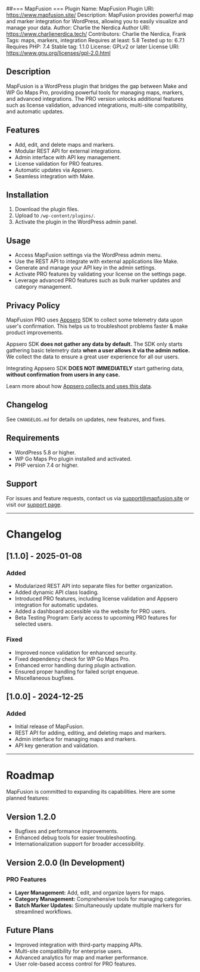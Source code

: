 ##=== MapFusion ===
Plugin Name: MapFusion
Plugin URI: https://www.mapfusion.site/
Description: MapFusion provides powerful map and marker integration for WordPress, allowing you to easily visualize and manage your data.
Author: Charlie the Nerdica
Author URI: https://www.charlienerdica.tech/
Contributors: Charlie the Nerdica, Frank
Tags: maps, markers, integration
Requires at least: 5.8
Tested up to: 6.7.1
Requires PHP: 7.4
Stable tag: 1.1.0
License: GPLv2 or later
License URI: https://www.gnu.org/licenses/gpl-2.0.html

## Description
MapFusion is a WordPress plugin that bridges the gap between Make and WP Go Maps Pro, providing powerful tools for managing maps, markers, and advanced integrations. The PRO version unlocks additional features such as license validation, advanced integrations, multi-site compatibility, and automatic updates.

## Features
- Add, edit, and delete maps and markers.
- Modular REST API for external integrations.
- Admin interface with API key management.
- License validation for PRO features.
- Automatic updates via Appsero.
- Seamless integration with Make.

## Installation
1. Download the plugin files.
2. Upload to `/wp-content/plugins/`.
3. Activate the plugin in the WordPress admin panel.

## Usage
- Access MapFusion settings via the WordPress admin menu.
- Use the REST API to integrate with external applications like Make.
- Generate and manage your API key in the admin settings.
- Activate PRO features by validating your license on the settings page.
- Leverage advanced PRO features such as bulk marker updates and category management.

## Privacy Policy
MapFusion PRO uses [Appsero](https://appsero.com) SDK to collect some telemetry data upon user's confirmation. This helps us to troubleshoot problems faster & make product improvements.

Appsero SDK **does not gather any data by default.** The SDK only starts gathering basic telemetry data **when a user allows it via the admin notice.** We collect the data to ensure a great user experience for all our users.

Integrating Appsero SDK **DOES NOT IMMEDIATELY** start gathering data, **without confirmation from users in any case.**

Learn more about how [Appsero collects and uses this data](https://appsero.com/privacy-policy/).

## Changelog
See `CHANGELOG.md` for details on updates, new features, and fixes.

## Requirements
- WordPress 5.8 or higher.
- WP Go Maps Pro plugin installed and activated.
- PHP version 7.4 or higher.

## Support
For issues and feature requests, contact us via [support@mapfusion.site](mailto:support@mapfusion.site) or visit our [support page](https://mapfusion.site/support).

---

# Changelog

## [1.1.0] - 2025-01-08
### Added
- Modularized REST API into separate files for better organization.
- Added dynamic API class loading.
- Introduced PRO features, including license validation and Appsero integration for automatic updates.
- Added a dashboard accessible via the website for PRO users.
- Beta Testing Program: Early access to upcoming PRO features for selected users.

### Fixed
- Improved nonce validation for enhanced security.
- Fixed dependency check for WP Go Maps Pro.
- Enhanced error handling during plugin activation.
- Ensured proper handling for failed script enqueue.
- Miscellaneous bugfixes.

## [1.0.0] - 2024-12-25
### Added
- Initial release of MapFusion.
- REST API for adding, editing, and deleting maps and markers.
- Admin interface for managing maps and markers.
- API key generation and validation.

---

# Roadmap

MapFusion is committed to expanding its capabilities. Here are some planned features:

## Version 1.2.0
- Bugfixes and performance improvements.
- Enhanced debug tools for easier troubleshooting.
- Internationalization support for broader accessibility.

## Version 2.0.0 (In Development)
### PRO Features
- **Layer Management:** Add, edit, and organize layers for maps.
- **Category Management:** Comprehensive tools for managing categories.
- **Batch Marker Updates:** Simultaneously update multiple markers for streamlined workflows.

## Future Plans
- Improved integration with third-party mapping APIs.
- Multi-site compatibility for enterprise users.
- Advanced analytics for map and marker performance.
- User role-based access control for PRO features.
